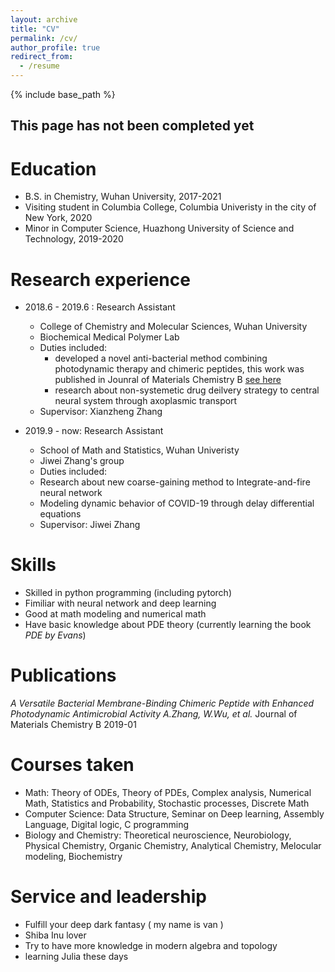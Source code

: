 ```yaml
---
layout: archive
title: "CV"
permalink: /cv/
author_profile: true
redirect_from:
  - /resume
---
```


{% include base_path %}


## This page has not been completed yet


Education
======
* B.S. in Chemistry, Wuhan University, 2017-2021
* Visiting student in Columbia College, Columbia Univeristy in the city of New York, 2020
* Minor in Computer Science, Huazhong University of Science and Technology, 2019-2020

Research experience
======
* 2018.6 - 2019.6 : Research Assistant
  * College of Chemistry and Molecular Sciences, Wuhan University
  * Biochemical Medical Polymer Lab
  * Duties included:
    * developed a novel anti-bacterial method combining photodynamic therapy and chimeric peptides, this work was published in Jounral of Materials Chemistry B [see here](https://qiuyoungwang.github.io/files/BMP_paper.pdf)
    * research about non-systemetic drug deilvery strategy to central neural system through axoplasmic transport
  * Supervisor: Xianzheng Zhang

* 2019.9 - now: Research Assistant
  * School of Math and Statistics, Wuhan Univeristy
  * Jiwei Zhang's group
  * Duties included: 
   * Research about new coarse-gaining method to Integrate-and-fire neural network
   * Modeling dynamic behavior of COVID-19 through delay differential equations
  * Supervisor: Jiwei Zhang
  
Skills
======
* Skilled in python programming (including pytorch)
* Fimiliar with neural network and deep learning
* Good at math modeling and numerical math
* Have basic knowledge about PDE theory (currently learning the book *PDE by Evans*)

Publications
======
*A Versatile Bacterial Membrane-Binding Chimeric Peptide with Enhanced Photodynamic Antimicrobial Activity   A.Zhang, W.Wu, et al.*     Journal of Materials Chemistry B  2019-01 

Courses taken
======
* Math:
  Theory of ODEs, Theory of PDEs, Complex analysis, Numerical Math, Statistics and Probability, Stochastic processes, Discrete Math
* Computer Science:
  Data Structure, Seminar on Deep learning, Assembly Language, Digital logic, C programming
* Biology and Chemistry:
  Theoretical neuroscience, Neurobiology, Physical Chemistry, Organic Chemistry, Analytical Chemistry, Melocular modeling, Biochemistry

Service and leadership
======
* Fulfill your deep dark fantasy ( my name is van )
* Shiba Inu lover
* Try to have more knowledge in modern algebra and topology
* learning Julia these days
